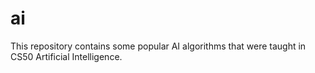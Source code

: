 # ai
This repository contains some popular AI algorithms that were taught in CS50 Artificial Intelligence.
